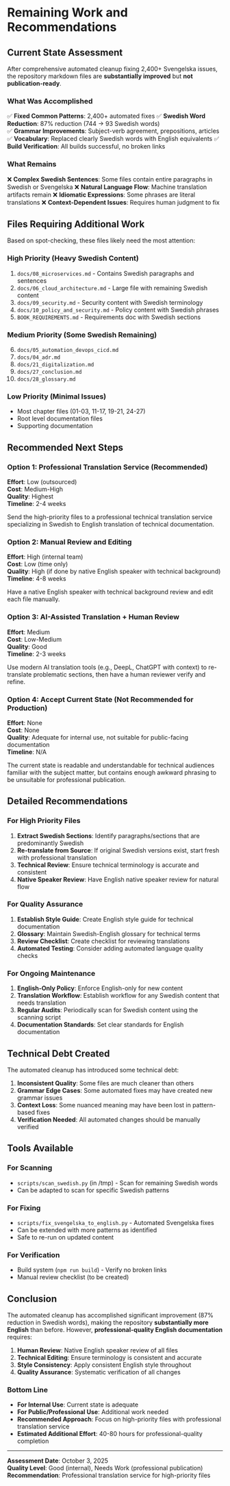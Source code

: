 # Remaining Work and Recommendations

## Current State Assessment

After comprehensive automated cleanup fixing 2,400+ Svengelska issues, the repository markdown files are **substantially improved** but **not publication-ready**. 

### What Was Accomplished

✅ **Fixed Common Patterns**: 2,400+ automated fixes
✅ **Swedish Word Reduction**: 87% reduction (744 → 93 Swedish words)  
✅ **Grammar Improvements**: Subject-verb agreement, prepositions, articles
✅ **Vocabulary**: Replaced clearly Swedish words with English equivalents
✅ **Build Verification**: All builds successful, no broken links

### What Remains

❌ **Complex Swedish Sentences**: Some files contain entire paragraphs in Swedish or Svengelska
❌ **Natural Language Flow**: Machine translation artifacts remain
❌ **Idiomatic Expressions**: Some phrases are literal translations
❌ **Context-Dependent Issues**: Requires human judgment to fix

## Files Requiring Additional Work

Based on spot-checking, these files likely need the most attention:

### High Priority (Heavy Swedish Content)
1. `docs/08_microservices.md` - Contains Swedish paragraphs and sentences
2. `docs/06_cloud_architecture.md` - Large file with remaining Swedish content
3. `docs/09_security.md` - Security content with Swedish terminology
4. `docs/10_policy_and_security.md` - Policy content with Swedish phrases
5. `BOOK_REQUIREMENTS.md` - Requirements doc with Swedish sections

### Medium Priority (Some Swedish Remaining)
6. `docs/05_automation_devops_cicd.md`
7. `docs/04_adr.md`
8. `docs/21_digitalization.md`
9. `docs/27_conclusion.md`
10. `docs/28_glossary.md`

### Low Priority (Minimal Issues)
- Most chapter files (01-03, 11-17, 19-21, 24-27)
- Root level documentation files
- Supporting documentation

## Recommended Next Steps

### Option 1: Professional Translation Service (Recommended)
**Effort**: Low (outsourced)  
**Cost**: Medium-High  
**Quality**: Highest  
**Timeline**: 2-4 weeks

Send the high-priority files to a professional technical translation service specializing in Swedish to English translation of technical documentation.

### Option 2: Manual Review and Editing
**Effort**: High (internal team)  
**Cost**: Low (time only)  
**Quality**: High (if done by native English speaker with technical background)  
**Timeline**: 4-8 weeks

Have a native English speaker with technical background review and edit each file manually.

### Option 3: AI-Assisted Translation + Human Review
**Effort**: Medium  
**Cost**: Low-Medium  
**Quality**: Good  
**Timeline**: 2-3 weeks

Use modern AI translation tools (e.g., DeepL, ChatGPT with context) to re-translate problematic sections, then have a human reviewer verify and refine.

### Option 4: Accept Current State (Not Recommended for Production)
**Effort**: None  
**Cost**: None  
**Quality**: Adequate for internal use, not suitable for public-facing documentation  
**Timeline**: N/A

The current state is readable and understandable for technical audiences familiar with the subject matter, but contains enough awkward phrasing to be unsuitable for professional publication.

## Detailed Recommendations

### For High Priority Files

1. **Extract Swedish Sections**: Identify paragraphs/sections that are predominantly Swedish
2. **Re-translate from Source**: If original Swedish versions exist, start fresh with professional translation
3. **Technical Review**: Ensure technical terminology is accurate and consistent
4. **Native Speaker Review**: Have English native speaker review for natural flow

### For Quality Assurance

1. **Establish Style Guide**: Create English style guide for technical documentation
2. **Glossary**: Maintain Swedish-English glossary for technical terms
3. **Review Checklist**: Create checklist for reviewing translations
4. **Automated Testing**: Consider adding automated language quality checks

### For Ongoing Maintenance

1. **English-Only Policy**: Enforce English-only for new content
2. **Translation Workflow**: Establish workflow for any Swedish content that needs translation
3. **Regular Audits**: Periodically scan for Swedish content using the scanning script
4. **Documentation Standards**: Set clear standards for English documentation

## Technical Debt Created

The automated cleanup has introduced some technical debt:

1. **Inconsistent Quality**: Some files are much cleaner than others
2. **Grammar Edge Cases**: Some automated fixes may have created new grammar issues
3. **Context Loss**: Some nuanced meaning may have been lost in pattern-based fixes
4. **Verification Needed**: All automated changes should be manually verified

## Tools Available

### For Scanning
- `scripts/scan_swedish.py` (in /tmp) - Scan for remaining Swedish words
- Can be adapted to scan for specific Swedish patterns

### For Fixing  
- `scripts/fix_svengelska_to_english.py` - Automated Svengelska fixes
- Can be extended with more patterns as identified
- Safe to re-run on updated content

### For Verification
- Build system (`npm run build`) - Verify no broken links
- Manual review checklist (to be created)

## Conclusion

The automated cleanup has accomplished significant improvement (87% reduction in Swedish words), making the repository **substantially more English** than before. However, **professional-quality English documentation** requires:

1. **Human Review**: Native English speaker review of all files
2. **Technical Editing**: Ensure terminology is consistent and accurate  
3. **Style Consistency**: Apply consistent English style throughout
4. **Quality Assurance**: Systematic verification of all changes

### Bottom Line

- **For Internal Use**: Current state is adequate
- **For Public/Professional Use**: Additional work needed
- **Recommended Approach**: Focus on high-priority files with professional translation service
- **Estimated Additional Effort**: 40-80 hours for professional-quality completion

---

**Assessment Date**: October 3, 2025  
**Quality Level**: Good (internal), Needs Work (professional publication)  
**Recommendation**: Professional translation service for high-priority files
